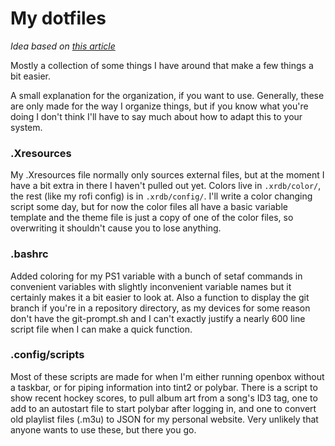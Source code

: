 # My dotfiles

_Idea based on [this article](https://www.atlassian.com/git/tutorials/dotfiles)_

Mostly a collection of some things I have around that make a few things a bit easier.

A small explanation for the organization, if you want to use. Generally, these are only made for the way I organize things, but if you know what you're doing I don't think I'll have to say much about how to adapt this to your system.

### .Xresources

My .Xresources file normally only sources external files, but at the moment I have a bit extra in there I haven't pulled out yet. Colors live in `.xrdb/color/`, the rest (like my rofi config) is in `.xrdb/config/`. I'll write a color changing script some day, but for now the color files all have a basic variable template and the theme file is just a copy of one of the color files, so overwriting it shouldn't cause you to lose anything.

### .bashrc

Added coloring for my PS1 variable with a bunch of setaf commands in convenient variables with slightly inconvenient variable names but it certainly makes it a bit easier to look at. Also a function to display the git branch if you're in a repository directory, as my devices for some reason don't have the git-prompt.sh and I can't exactly justify a nearly 600 line script file when I can make a quick function. 

### .config/scripts

Most of these scripts are made for when I'm either running openbox without a taskbar, or for piping information into tint2 or polybar. There is a script to show recent hockey scores, to pull album art from a song's ID3 tag, one to add to an autostart file to start polybar after logging in, and one to convert old playlist files (.m3u) to JSON for my personal website. Very unlikely that anyone wants to use these, but there you go.
